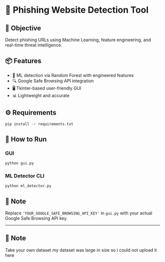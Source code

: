 # 🔐 Phishing Website Detection Tool

## 🚀 Objective
Detect phishing URLs using Machine Learning, feature engineering, and real-time threat intelligence.

## 📦 Features
- 🧠 ML detection via Random Forest with engineered features
- 🔍 Google Safe Browsing API integration
- 🖥️ Tkinter-based user-friendly GUI
- 📊 Lightweight and accurate

## ⚙️ Requirements
```bash
pip install -r requirements.txt
```

## 🏃 How to Run

### GUI
```bash
python gui.py
```

### ML Detector CLI
```bash
python ml_detector.py
```

## 📌 Note
Replace `'YOUR_GOOGLE_SAFE_BROWSING_API_KEY'` in `gui.py` with your actual Google Safe Browsing API key.

---
## 📌 Note
Take your own dataset my dataset was large in size so i could not upload it here
